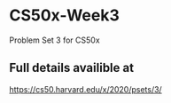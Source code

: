 # CS50x-Week3
Problem Set 3 for CS50x

## Full details availible at
https://cs50.harvard.edu/x/2020/psets/3/
